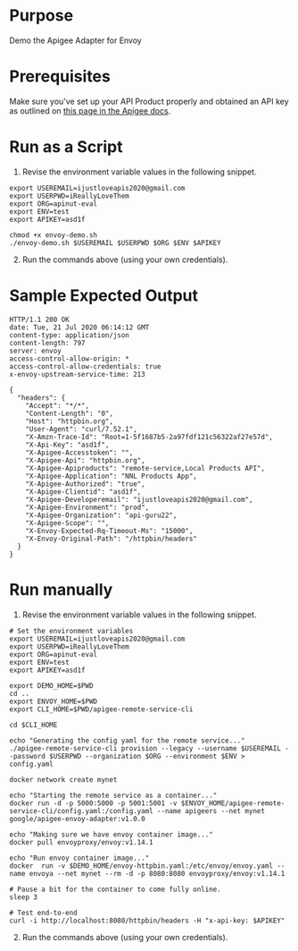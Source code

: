 # Purpose 

Demo the Apigee Adapter for Envoy

# Prerequisites

Make sure you've set up your API Product properly and obtained an API key as outlined on [this page in the Apigee docs](https://docs.apigee.com/api-platform/envoy-adapter/v1.0-beta.4/operation#how-to-obtain-an-api-key).


# Run as a Script  

1. Revise the environment variable values in the following snippet.

```console
export USEREMAIL=ijustloveapis2020@gmail.com
export USERPWD=iReallyLoveThem
export ORG=apinut-eval
export ENV=test
export APIKEY=asd1f

chmod +x envoy-demo.sh
./envoy-demo.sh $USEREMAIL $USERPWD $ORG $ENV $APIKEY
```
2. Run the commands above (using your own credentials).

# Sample Expected Output
```
HTTP/1.1 200 OK
date: Tue, 21 Jul 2020 06:14:12 GMT
content-type: application/json
content-length: 797
server: envoy
access-control-allow-origin: *
access-control-allow-credentials: true
x-envoy-upstream-service-time: 213

{
  "headers": {
    "Accept": "*/*", 
    "Content-Length": "0", 
    "Host": "httpbin.org", 
    "User-Agent": "curl/7.52.1", 
    "X-Amzn-Trace-Id": "Root=1-5f1687b5-2a97fdf121c56322af27e57d", 
    "X-Api-Key": "asd1f", 
    "X-Apigee-Accesstoken": "", 
    "X-Apigee-Api": "httpbin.org", 
    "X-Apigee-Apiproducts": "remote-service,Local Products API", 
    "X-Apigee-Application": "NNL Products App", 
    "X-Apigee-Authorized": "true", 
    "X-Apigee-Clientid": "asd1f", 
    "X-Apigee-Developeremail": "ijustloveapis2020@gmail.com", 
    "X-Apigee-Environment": "prod", 
    "X-Apigee-Organization": "api-guru22", 
    "X-Apigee-Scope": "", 
    "X-Envoy-Expected-Rq-Timeout-Ms": "15000", 
    "X-Envoy-Original-Path": "/httpbin/headers"
  }
}
```
# Run manually

1. Revise the environment variable values in the following snippet.

```console
# Set the environment variables
export USEREMAIL=ijustloveapis2020@gmail.com
export USERPWD=iReallyLoveThem
export ORG=apinut-eval
export ENV=test
export APIKEY=asd1f

export DEMO_HOME=$PWD
cd ..
export ENVOY_HOME=$PWD
export CLI_HOME=$PWD/apigee-remote-service-cli

cd $CLI_HOME

echo "Generating the config yaml for the remote service..."
./apigee-remote-service-cli provision --legacy --username $USEREMAIL --password $USERPWD --organization $ORG --environment $ENV > config.yaml

docker network create mynet

echo "Starting the remote service as a container..."
docker run -d -p 5000:5000 -p 5001:5001 -v $ENVOY_HOME/apigee-remote-service-cli/config.yaml:/config.yaml --name apigeers --net mynet google/apigee-envoy-adapter:v1.0.0

echo "Making sure we have envoy container image..."
docker pull envoyproxy/envoy:v1.14.1

echo "Run envoy container image..."
docker  run -v $DEMO_HOME/envoy-httpbin.yaml:/etc/envoy/envoy.yaml --name envoya --net mynet --rm -d -p 8080:8080 envoyproxy/envoy:v1.14.1

# Pause a bit for the container to come fully online.
sleep 3

# Test end-to-end
curl -i http://localhost:8080/httpbin/headers -H "x-api-key: $APIKEY"
```

2. Run the commands above (using your own credentials).

